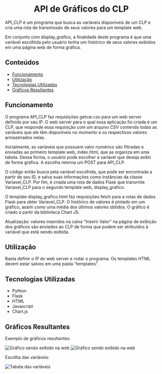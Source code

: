 <h1 align="center"> API de Gráficos do CLP </h1>

<p>API_CLP é um programa que busca as variáveis disponíveis de um CLP e cria uma rota de transmissão de seus valores para um template web.</p>
<p>Em conjunto com display_grafico, a finalidade deste programa é que uma variável escolhida pelo usuário tenha um histórico de seus valores exibidos em uma página web de forma gráfica.</p>

<h2>Conteúdos</h2>
  <ul>
    <li><a href="#Funcionamento">Funcionamento</a></li>
    <li><a href="#Utilização">Utilização</a></li>
    <li><a href="#Tecnologias Utilizadas">Tecnologias Utilizadas</a></li>
    <li><a href="#Gráficos Resultantes">Gráficos Resultantes</a></li>
  </ul>

<h2>Funcionamento</h2>
<p>O programa API_CLP faz requisições getvar.csv para um web server definido por seu IP. O web server para o qual essa aplicação foi criada é um CLP, que responde essa requisição com um arquivo CSV contendo todas as variáveis que ele têm disponíveis no momento e os respectivos valores armazenados nelas. 

Inicialmente, as variáveis que possuem valor numérico são filtradas e enviadas ao primeiro template web, index.html, que as organiza em uma tabela. Dessa forma, o usuário pode escolher a variável que deseja exibir de forma gráfica. A escolha retorna um POST para API_CLP.

O código então busca pela variável escolhida, que pode ser encontrada a partir de seu ID, e salva suas informações como instâncias da classe Variavel_CLP. Por fim, é criada uma rota de dados Flask que transmite Variavel_CLP para o segundo template web, display_grafico.

O template display_grafico.html faz requisições fetch para a rotas de dados Flask para obter Variavel_CLP. O histórico de valores é plotado em um gráfico, assim como uma média dos últimos valores obtidos. O gráfico é criado a partir da biblioteca Chart JS.

Atualização: valores inseridos na caixa "Inserir Valor" na página de exibição dos gráficos são enviados ao CLP de forma que podem ser atribuídos à variável que está sendo exibida.</p>

<h2>Utilização</h2>
   <p>Basta definir o IP do web server e rodar o programa. Os templates HTML devem estar salvos em uma pasta "templates".</p>

<h2>Tecnologias Utilizadas</h2>
<ul>
  <li>Python</li>
  <li>Flask</li>
  <li>HTML</li>
  <li>Javascript</li>
  <li>Chart.js</li>
</ul>

<h2>Gráficos Resultantes</h2>
  <p>Exemplo de gráficos resultantes:</p>
  <img src="https://github.com/GustavoPellanda/API_Graficos_CLP/assets/129123498/8809b71f-c98b-4bb2-bc06-46aa03011b21" alt="Gráfico sendo exibido na web">
  <img src="https://github.com/GustavoPellanda/API_Graficos_CLP/assets/129123498/35ad556c-0df9-432b-95c6-2714a951284a" alt="Gráfico sendo exibido na web">
  <p>Escolha das variáveis:</p>
  <img src="https://github.com/GustavoPellanda/API_Graficos_CLP/assets/129123498/58132ae6-a842-4084-be35-1d431bd4ebf9" alt="Tabela das variáveis">
